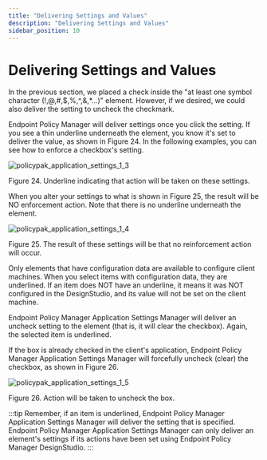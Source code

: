 ```yaml
---
title: "Delivering Settings and Values"
description: "Delivering Settings and Values"
sidebar_position: 10
---
```


# Delivering Settings and Values

In the previous section, we placed a check inside the "at least one symbol character
(!,@,#,$,%,^,&,\*…)" element. However, if we desired, we could also deliver the setting to uncheck
the checkmark.

Endpoint Policy Manager will deliver settings once you click the setting. If you see a thin
underline underneath the element, you know it's set to deliver the value, as shown in Figure 24. In
the following examples, you can see how to enforce a checkbox's setting.

![policypak_application_settings_1_3](/images/endpointpolicymanager/applicationsettings/modes/endpointpolicymanager_application_settings_1_3.webp)

Figure 24. Underline indicating that action will be taken on these settings.

When you alter your settings to what is shown in Figure 25, the result will be NO enforcement
action. Note that there is no underline underneath the element.

![policypak_application_settings_1_4](/images/endpointpolicymanager/applicationsettings/modes/endpointpolicymanager_application_settings_1_4.webp)

Figure 25. The result of these settings will be that no reinforcement action will occur.

Only elements that have configuration data are available to configure client machines. When you
select items with configuration data, they are underlined. If an item does NOT have an underline, it
means it was NOT configured in the DesignStudio, and its value will not be set on the client
machine.

Endpoint Policy Manager Application Settings Manager will deliver an uncheck setting to the element
(that is, it will clear the checkbox). Again, the selected item is underlined.

If the box is already checked in the client's application, Endpoint Policy Manager Application
Settings Manager will forcefully uncheck (clear) the checkbox, as shown in Figure 26.

![policypak_application_settings_1_5](/images/endpointpolicymanager/applicationsettings/modes/endpointpolicymanager_application_settings_1_5.webp)

Figure 26. Action will be taken to uncheck the box.

:::tip
Remember, if an item is underlined, Endpoint Policy Manager Application Settings Manager will
deliver the setting that is specified. Endpoint Policy Manager Application Settings Manager can only
deliver an element's settings if its actions have been set using Endpoint Policy Manager
DesignStudio.
:::
